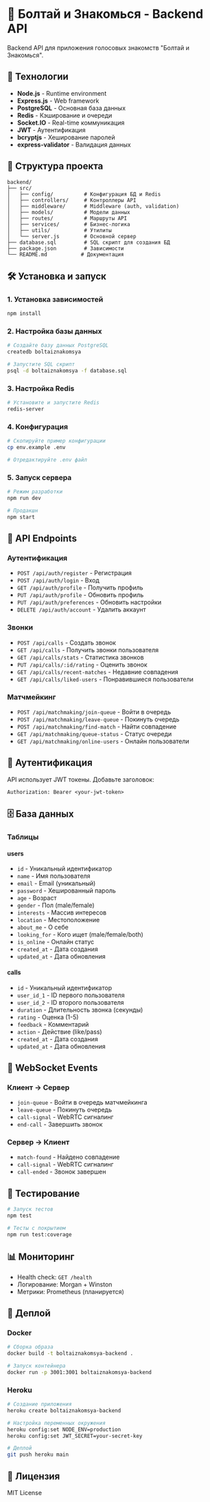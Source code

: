 # 🎤 Болтай и Знакомься - Backend API

Backend API для приложения голосовых знакомств "Болтай и Знакомься".

## 🚀 Технологии

- **Node.js** - Runtime environment
- **Express.js** - Web framework
- **PostgreSQL** - Основная база данных
- **Redis** - Кэширование и очереди
- **Socket.IO** - Real-time коммуникация
- **JWT** - Аутентификация
- **bcryptjs** - Хеширование паролей
- **express-validator** - Валидация данных

## 📁 Структура проекта

```
backend/
├── src/
│   ├── config/          # Конфигурация БД и Redis
│   ├── controllers/     # Контроллеры API
│   ├── middleware/      # Middleware (auth, validation)
│   ├── models/          # Модели данных
│   ├── routes/          # Маршруты API
│   ├── services/        # Бизнес-логика
│   ├── utils/           # Утилиты
│   └── server.js        # Основной сервер
├── database.sql         # SQL скрипт для создания БД
├── package.json         # Зависимости
└── README.md           # Документация
```

## 🛠 Установка и запуск

### 1. Установка зависимостей
```bash
npm install
```

### 2. Настройка базы данных
```bash
# Создайте базу данных PostgreSQL
createdb boltaiznakomsya

# Запустите SQL скрипт
psql -d boltaiznakomsya -f database.sql
```

### 3. Настройка Redis
```bash
# Установите и запустите Redis
redis-server
```

### 4. Конфигурация
```bash
# Скопируйте пример конфигурации
cp env.example .env

# Отредактируйте .env файл
```

### 5. Запуск сервера
```bash
# Режим разработки
npm run dev

# Продакшн
npm start
```

## 📡 API Endpoints

### Аутентификация
- `POST /api/auth/register` - Регистрация
- `POST /api/auth/login` - Вход
- `GET /api/auth/profile` - Получить профиль
- `PUT /api/auth/profile` - Обновить профиль
- `PUT /api/auth/preferences` - Обновить настройки
- `DELETE /api/auth/account` - Удалить аккаунт

### Звонки
- `POST /api/calls` - Создать звонок
- `GET /api/calls` - Получить звонки пользователя
- `GET /api/calls/stats` - Статистика звонков
- `PUT /api/calls/:id/rating` - Оценить звонок
- `GET /api/calls/recent-matches` - Недавние совпадения
- `GET /api/calls/liked-users` - Понравившиеся пользователи

### Матчмейкинг
- `POST /api/matchmaking/join-queue` - Войти в очередь
- `POST /api/matchmaking/leave-queue` - Покинуть очередь
- `POST /api/matchmaking/find-match` - Найти совпадение
- `GET /api/matchmaking/queue-status` - Статус очереди
- `GET /api/matchmaking/online-users` - Онлайн пользователи

## 🔐 Аутентификация

API использует JWT токены. Добавьте заголовок:
```
Authorization: Bearer <your-jwt-token>
```

## 🗄 База данных

### Таблицы

#### users
- `id` - Уникальный идентификатор
- `name` - Имя пользователя
- `email` - Email (уникальный)
- `password` - Хешированный пароль
- `age` - Возраст
- `gender` - Пол (male/female)
- `interests` - Массив интересов
- `location` - Местоположение
- `about_me` - О себе
- `looking_for` - Кого ищет (male/female/both)
- `is_online` - Онлайн статус
- `created_at` - Дата создания
- `updated_at` - Дата обновления

#### calls
- `id` - Уникальный идентификатор
- `user_id_1` - ID первого пользователя
- `user_id_2` - ID второго пользователя
- `duration` - Длительность звонка (секунды)
- `rating` - Оценка (1-5)
- `feedback` - Комментарий
- `action` - Действие (like/pass)
- `created_at` - Дата создания
- `updated_at` - Дата обновления

## 🔄 WebSocket Events

### Клиент → Сервер
- `join-queue` - Войти в очередь матчмейкинга
- `leave-queue` - Покинуть очередь
- `call-signal` - WebRTC сигналинг
- `end-call` - Завершить звонок

### Сервер → Клиент
- `match-found` - Найдено совпадение
- `call-signal` - WebRTC сигналинг
- `call-ended` - Звонок завершен

## 🧪 Тестирование

```bash
# Запуск тестов
npm test

# Тесты с покрытием
npm run test:coverage
```

## 📊 Мониторинг

- Health check: `GET /health`
- Логирование: Morgan + Winston
- Метрики: Prometheus (планируется)

## 🚀 Деплой

### Docker
```bash
# Сборка образа
docker build -t boltaiznakomsya-backend .

# Запуск контейнера
docker run -p 3001:3001 boltaiznakomsya-backend
```

### Heroku
```bash
# Создание приложения
heroku create boltaiznakomsya-backend

# Настройка переменных окружения
heroku config:set NODE_ENV=production
heroku config:set JWT_SECRET=your-secret-key

# Деплой
git push heroku main
```

## 📝 Лицензия

MIT License 